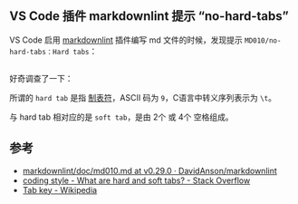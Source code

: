 ## VS Code 插件 markdownlint 提示 “no-hard-tabs”

VS Code 启用 [markdownlint](https://github.com/DavidAnson/markdownlint) 插件编写 md 文件的时候，发现提示 `MD010/no-hard-tabs：Hard tabs`：

<figure><img src="https://cdn.tangjiayan.com/notes/debug/vs-code-hard-tab.png" alt=""><figcaption></figcaption></figure>

好奇调查了一下：

所谓的 `hard tab` 是指 [制表符](https://en.wikipedia.org/wiki/Tab_key#Tab_characters)，ASCII 码为 `9`，C语言中转义序列表示为 <code>&bsol;t</code>。

与 hard tab 相对应的是 `soft tab`，是由 2个 或 4个 空格组成。

## 参考

* [markdownlint/doc/md010.md at v0.29.0 · DavidAnson/markdownlint](https://github.com/DavidAnson/markdownlint/blob/v0.29.0/doc/md010.md)
* [coding style - What are hard and soft tabs? - Stack Overflow](https://stackoverflow.com/questions/26350689/what-are-hard-and-soft-tabs)
* [Tab key - Wikipedia](https://en.wikipedia.org/wiki/Tab_key#Tab_characters)
